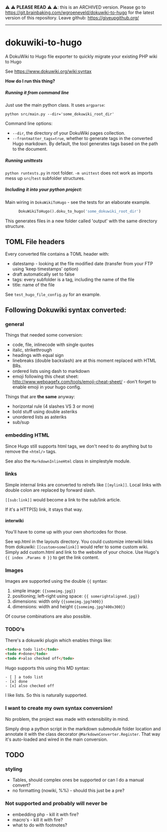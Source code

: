 ⚠️ ⚠️ **PLEASE READ** ⚠️ ⚠️:  this is an ARCHIVED version. Please go to https://git.brainbaking.com/wgroeneveld/dokuwiki-to-hugo for the latest version of this repository. Leave github: https://giveupgithub.org/

---

# dokuwiki-to-hugo

A DokuWiki to Hugo file exporter to quickly migrate your existing PHP wiki to Hugo

See https://www.dokuwiki.org/wiki:syntax

**How do I run this thing?**

##### Running it from command line

Just use the main python class. It uses `argparse`:

`python src/main.py --dir='some_dokuwiki_root_dir'`

Command line options:

- `--dir`, the directory of your DokuWiki pages collection.
- `--frontmatter_tags=true`, whether to generate tags in the converted Hugo markdown. By default, the tool generates
tags based on the path to the document.

##### Running unittests

`python runtests.py` in root folder. `-m unittest` does not work as imports mess up `src`/`test` subfolder structures.

##### Including it into your python project:

Main wiring in `DokuWikiToHugo` - see the tests for an elaborate example.

```python
      DokuWikiToHugo().doku_to_hugo('some_dokuwiki_root_dir')
```

This generates files in a new folder called 'output' with the same directory structure.

## TOML File headers

Every converted file contains a TOML header with:

* datestamp - looking at the file modified date (transfer from your FTP using 'keep timestamps' option)
* draft automatically set to false
* tags: every subfolder is a tag, including the name of the file
* title: name of the file

See `test_hugo_file_config.py` for an example.

## Following Dokuwiki syntax converted:

### general

Things that needed some conversion:

* code, file, inlinecode with single quotes
* italic, strikethrough
* headings with equal sign
* linebreaks (double backslash) are at this moment replaced with HTML BRs.
* ordered lists using dash to markdown
* emoji following this cheat sheet: http://www.webpagefx.com/tools/emoji-cheat-sheet/ - don't forget to enable emoji in your hugo config.

Things that are **the same** anyway:

* horizontal rule (4 slashes VS 3 or more)
* bold stuff using double asteriks
* unordered lists as asteriks
* sub/sup

### embedding HTML

Since Hugo still supports html tags, we don't need to do anything but to remove the `<html/>` tags.

See also the `MarkdownInlineHtml` class in simplestyle module.

### links

Simple internal links are converted to relrefs like `[[mylink]]`. Local links with double colon are replaced by forward slash.

`[[sub:link]]` would become a link to the sub/link article.

If it's a HTTP(S) link, it stays that way.

#### interwiki

You'll have to come up with your own shortcodes for those.

See wp.html in the layouts directory. You could customize interwiki links from dokuwiki: `[[custom>somelink]]` would refer to some custom wiki.
Simply add custom.html and link to the website of your choice. Use Hugo's `{{ index .Params 0 }}` to get the link content.

### Images

Images are supported using the double `{{` syntax:

1. simple image: ``{{someimg.jpg}}``
2. positioning; left-right using space: ``{{ somerightaligned.jpg}}``
3. dimensions: width only ``{{someimg.jpg?400}}``
4. dimensions: width and height ``{{someimg.jpg?400x300}}``

Of course combinations are also possible.

### TODO's

There's a dokuwiki plugin which enables things like:
 
 ```html
 <todo>a todo list</todo>
 <todo #>done</todo>
 <todo #>also checked off</todo>
 ```

Hugo supports this using this MD syntax:

```
- [ ] a todo list
- [x] done
- [x] also checked off
```

I like lists. So this is naturally supported. 

### I want to create my own syntax conversion!

No problem, the project was made with extensibility in mind.

Simply drop a python script in the markdown submodule folder location and annotate it with the class decorator `@MarkdownConverter.Register`.
That way it's auto-loaded and wired in the main conversion.

## TODO

### styling

* Tables, should complex ones be supported or can I do a manual convert?
* no formatting (nowiki, %%) - should this just be a pre?

### Not supported and probably will never be

* embedding php - kill it with fire?
* macro's - kill it with fire?
* what to do with footnotes?
